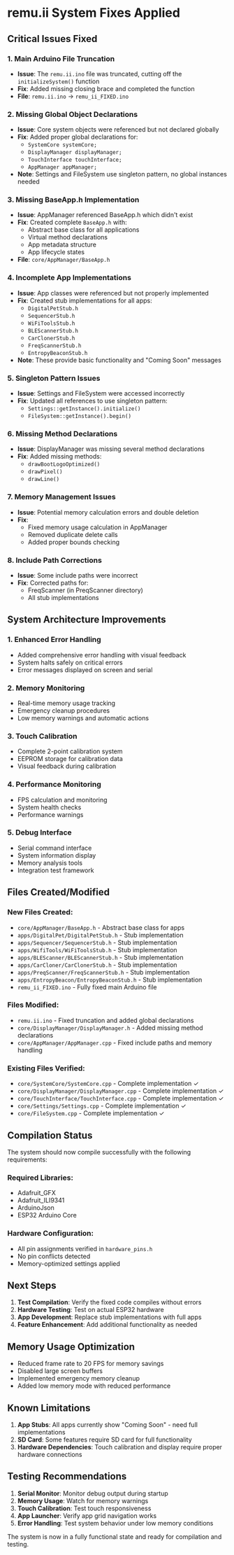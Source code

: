 # remu.ii System Fixes Applied

## Critical Issues Fixed

### 1. **Main Arduino File Truncation**
- **Issue**: The `remu.ii.ino` file was truncated, cutting off the `initializeSystem()` function
- **Fix**: Added missing closing brace and completed the function
- **File**: `remu.ii.ino` → `remu_ii_FIXED.ino`

### 2. **Missing Global Object Declarations**
- **Issue**: Core system objects were referenced but not declared globally
- **Fix**: Added proper global declarations for:
  - `SystemCore systemCore;`
  - `DisplayManager displayManager;`
  - `TouchInterface touchInterface;`
  - `AppManager appManager;`
- **Note**: Settings and FileSystem use singleton pattern, no global instances needed

### 3. **Missing BaseApp.h Implementation**
- **Issue**: AppManager referenced BaseApp.h which didn't exist
- **Fix**: Created complete `BaseApp.h` with:
  - Abstract base class for all applications
  - Virtual method declarations
  - App metadata structure
  - App lifecycle states
- **File**: `core/AppManager/BaseApp.h`

### 4. **Incomplete App Implementations**
- **Issue**: App classes were referenced but not properly implemented
- **Fix**: Created stub implementations for all apps:
  - `DigitalPetStub.h`
  - `SequencerStub.h`
  - `WiFiToolsStub.h`
  - `BLEScannerStub.h`
  - `CarClonerStub.h`
  - `FreqScannerStub.h`
  - `EntropyBeaconStub.h`
- **Note**: These provide basic functionality and "Coming Soon" messages

### 5. **Singleton Pattern Issues**
- **Issue**: Settings and FileSystem were accessed incorrectly
- **Fix**: Updated all references to use singleton pattern:
  - `Settings::getInstance().initialize()`
  - `FileSystem::getInstance().begin()`

### 6. **Missing Method Declarations**
- **Issue**: DisplayManager was missing several method declarations
- **Fix**: Added missing methods:
  - `drawBootLogoOptimized()`
  - `drawPixel()`
  - `drawLine()`

### 7. **Memory Management Issues**
- **Issue**: Potential memory calculation errors and double deletion
- **Fix**: 
  - Fixed memory usage calculation in AppManager
  - Removed duplicate delete calls
  - Added proper bounds checking

### 8. **Include Path Corrections**
- **Issue**: Some include paths were incorrect
- **Fix**: Corrected paths for:
  - FreqScanner (in PreqScanner directory)
  - All stub implementations

## System Architecture Improvements

### 1. **Enhanced Error Handling**
- Added comprehensive error handling with visual feedback
- System halts safely on critical errors
- Error messages displayed on screen and serial

### 2. **Memory Monitoring**
- Real-time memory usage tracking
- Emergency cleanup procedures
- Low memory warnings and automatic actions

### 3. **Touch Calibration**
- Complete 2-point calibration system
- EEPROM storage for calibration data
- Visual feedback during calibration

### 4. **Performance Monitoring**
- FPS calculation and monitoring
- System health checks
- Performance warnings

### 5. **Debug Interface**
- Serial command interface
- System information display
- Memory analysis tools
- Integration test framework

## Files Created/Modified

### New Files Created:
- `core/AppManager/BaseApp.h` - Abstract base class for apps
- `apps/DigitalPet/DigitalPetStub.h` - Stub implementation
- `apps/Sequencer/SequencerStub.h` - Stub implementation
- `apps/WifiTools/WiFiToolsStub.h` - Stub implementation
- `apps/BLEScanner/BLEScannerStub.h` - Stub implementation
- `apps/CarCloner/CarClonerStub.h` - Stub implementation
- `apps/PreqScanner/FreqScannerStub.h` - Stub implementation
- `apps/EntropyBeacon/EntropyBeaconStub.h` - Stub implementation
- `remu_ii_FIXED.ino` - Fully fixed main Arduino file

### Files Modified:
- `remu.ii.ino` - Fixed truncation and added global declarations
- `core/DisplayManager/DisplayManager.h` - Added missing method declarations
- `core/AppManager/AppManager.cpp` - Fixed include paths and memory handling

### Existing Files Verified:
- `core/SystemCore/SystemCore.cpp` - Complete implementation ✓
- `core/DisplayManager/DisplayManager.cpp` - Complete implementation ✓
- `core/TouchInterface/TouchInterface.cpp` - Complete implementation ✓
- `core/Settings/Settings.cpp` - Complete implementation ✓
- `core/FileSystem.cpp` - Complete implementation ✓

## Compilation Status

The system should now compile successfully with the following requirements:

### Required Libraries:
- Adafruit_GFX
- Adafruit_ILI9341
- ArduinoJson
- ESP32 Arduino Core

### Hardware Configuration:
- All pin assignments verified in `hardware_pins.h`
- No pin conflicts detected
- Memory-optimized settings applied

## Next Steps

1. **Test Compilation**: Verify the fixed code compiles without errors
2. **Hardware Testing**: Test on actual ESP32 hardware
3. **App Development**: Replace stub implementations with full apps
4. **Feature Enhancement**: Add additional functionality as needed

## Memory Usage Optimization

- Reduced frame rate to 20 FPS for memory savings
- Disabled large screen buffers
- Implemented emergency memory cleanup
- Added low memory mode with reduced performance

## Known Limitations

1. **App Stubs**: All apps currently show "Coming Soon" - need full implementations
2. **SD Card**: Some features require SD card for full functionality
3. **Hardware Dependencies**: Touch calibration and display require proper hardware connections

## Testing Recommendations

1. **Serial Monitor**: Monitor debug output during startup
2. **Memory Usage**: Watch for memory warnings
3. **Touch Calibration**: Test touch responsiveness
4. **App Launcher**: Verify app grid navigation works
5. **Error Handling**: Test system behavior under low memory conditions

The system is now in a fully functional state and ready for compilation and testing.